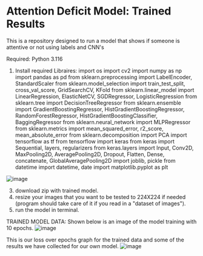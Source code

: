 # Attention Deficit Model: Trained Results
This is a repository designed to run a model that shows if someone is attentive or not using labels and CNN's

Required: 
Python 3.116


1. Install required Libraires:
import os
import cv2
import numpy as np
import pandas as pd
from sklearn.preprocessing import LabelEncoder, StandardScaler
from sklearn.model_selection import train_test_split, cross_val_score, GridSearchCV, KFold
from sklearn.linear_model import LinearRegression, ElasticNetCV, SGDRegressor, LogisticRegression
from sklearn.tree import DecisionTreeRegressor
from sklearn.ensemble import GradientBoostingRegressor, HistGradientBoostingRegressor, RandomForestRegressor, HistGradientBoostingClassifier, BaggingRegressor
from sklearn.neural_network import MLPRegressor
from sklearn.metrics import mean_squared_error, r2_score, mean_absolute_error
from sklearn.decomposition import PCA
import tensorflow as tf
from tensorflow import keras
from keras import Sequential, layers, regularizers
from keras.layers import Input, Conv2D, MaxPooling2D, AveragePooling2D, Dropout, Flatten, Dense, concatenate, GlobalAveragePooling2D
import joblib, pickle
from datetime import datetime, date
import matplotlib.pyplot as plt


![image](https://github.com/Jborch1/FinalCapstoneDS/assets/122740699/0d87c245-2315-43c6-abdd-1546028893ac)



3. download zip with trained model.
4. resize your images that you want to be tested to 224X224 if needed (program should take care of it if you read in a "dataset of images").
5. run the model in terminal.

TRAINED MODEL DATA:
Shown below is an image of the model training with 10 epochs. 
![image](https://github.com/Jborch1/FinalCapstoneDS/assets/122740699/0f7f8fce-ecf8-404b-81d0-ed0a32afe0e0)  



This is our loss over epochs graph for the trained data and some of the results we have collected for our own model.
![image](https://github.com/Jborch1/FinalCapstoneDS/assets/122740699/931fe390-cb62-46c5-8d33-76b45e3452c1)

